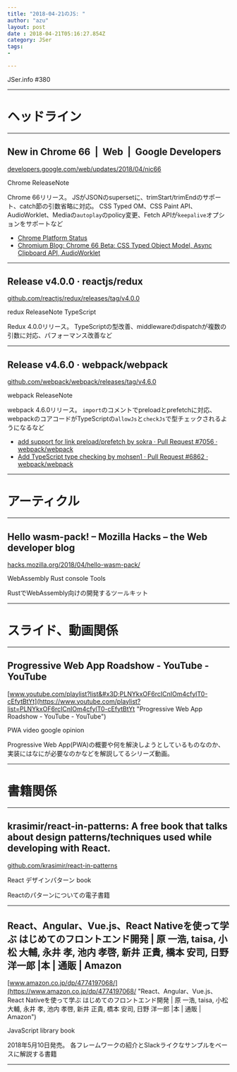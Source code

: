 ```yaml
---
title: "2018-04-21のJS: "
author: "azu"
layout: post
date : 2018-04-21T05:16:27.854Z
category: JSer
tags:
-

---
```


JSer.info #380

----

<h1 class="site-genre">ヘッドライン</h1>

----

## New in Chrome 66  |  Web  |  Google Developers
[developers.google.com/web/updates/2018/04/nic66](https://developers.google.com/web/updates/2018/04/nic66 "New in Chrome 66  |  Web  |  Google Developers")
<p class="jser-tags jser-tag-icon"><span class="jser-tag">Chrome</span> <span class="jser-tag">ReleaseNote</span></p>

Chrome 66リリース。
JSがJSONのsupersetに、trimStart/trimEndのサポート、catch節の引数省略に対応。
CSS Typed OM、CSS Paint API、AudioWorklet、Mediaの`autoplay`のpolicy変更、Fetch APIが`keepalive`オプションをサポートなど

- [Chrome Platform Status](https://www.chromestatus.com/features#milestone%3D66 "Chrome Platform Status")
- [Chromium Blog: Chrome 66 Beta: CSS Typed Object Model, Async Clipboard API, AudioWorklet](https://blog.chromium.org/2018/03/chrome-66-beta-css-typed-object-model.html "Chromium Blog: Chrome 66 Beta: CSS Typed Object Model, Async Clipboard API, AudioWorklet")

----

## Release v4.0.0 · reactjs/redux
[github.com/reactjs/redux/releases/tag/v4.0.0](https://github.com/reactjs/redux/releases/tag/v4.0.0 "Release v4.0.0 · reactjs/redux")
<p class="jser-tags jser-tag-icon"><span class="jser-tag">redux</span> <span class="jser-tag">ReleaseNote</span> <span class="jser-tag">TypeScript</span></p>

Redux 4.0.0リリース。
TypeScriptの型改善、middlewareのdispatchが複数の引数に対応、パフォーマンス改善など


----

## Release v4.6.0 · webpack/webpack
[github.com/webpack/webpack/releases/tag/v4.6.0](https://github.com/webpack/webpack/releases/tag/v4.6.0 "Release v4.6.0 · webpack/webpack")
<p class="jser-tags jser-tag-icon"><span class="jser-tag">webpack</span> <span class="jser-tag">ReleaseNote</span></p>

webpack 4.6.0リリース。
`import`のコメントでpreloadとprefetchに対応、webpackのコアコードがTypeScriptの`allowJs`と`checkJs`で型チェックされるようになるなど

- [add support for link preload/prefetch by sokra · Pull Request #7056 · webpack/webpack](https://github.com/webpack/webpack/pull/7056 "add support for link preload/prefetch by sokra · Pull Request #7056 · webpack/webpack")
- [Add TypeScript type checking by mohsen1 · Pull Request #6862 · webpack/webpack](https://github.com/webpack/webpack/pull/6862 "Add TypeScript type checking by mohsen1 · Pull Request #6862 · webpack/webpack")

----
<h1 class="site-genre">アーティクル</h1>

----

## Hello wasm-pack! – Mozilla Hacks – the Web developer blog
[hacks.mozilla.org/2018/04/hello-wasm-pack/](https://hacks.mozilla.org/2018/04/hello-wasm-pack/ "Hello wasm-pack! – Mozilla Hacks – the Web developer blog")
<p class="jser-tags jser-tag-icon"><span class="jser-tag">WebAssembly</span> <span class="jser-tag">Rust</span> <span class="jser-tag">console</span> <span class="jser-tag">Tools</span></p>

RustでWebAssembly向けの開発するツールキット


----
<h1 class="site-genre">スライド、動画関係</h1>

----

## Progressive Web App Roadshow - YouTube - YouTube
[www.youtube.com/playlist?list&#x3D;PLNYkxOF6rcICnIOm4cfylT0-cEfytBtYt](https://www.youtube.com/playlist?list=PLNYkxOF6rcICnIOm4cfylT0-cEfytBtYt "Progressive Web App Roadshow - YouTube - YouTube")
<p class="jser-tags jser-tag-icon"><span class="jser-tag">PWA</span> <span class="jser-tag">video</span> <span class="jser-tag">google</span> <span class="jser-tag">opinion</span></p>

Progressive Web App(PWA)の概要や何を解決しようとしているものなのか、実装にはなにが必要なのかなどを解説してるシリーズ動画。


----
<h1 class="site-genre">書籍関係</h1>

----

## krasimir/react-in-patterns: A free book that talks about design patterns/techniques used while developing with React.
[github.com/krasimir/react-in-patterns](https://github.com/krasimir/react-in-patterns "krasimir/react-in-patterns: A free book that talks about design patterns/techniques used while developing with React.")
<p class="jser-tags jser-tag-icon"><span class="jser-tag">React</span> <span class="jser-tag">デザインパターン</span> <span class="jser-tag">book</span></p>

Reactのパターンについての電子書籍


----

## React、Angular、Vue.js、React Nativeを使って学ぶ はじめてのフロントエンド開発 | 原 一浩, taisa, 小松 大輔, 永井 孝, 池内 孝啓, 新井 正貴, 橋本 安司, 日野 洋一郎 |本 | 通販 | Amazon
[www.amazon.co.jp/dp/4774197068/](https://www.amazon.co.jp/dp/4774197068/ "React、Angular、Vue.js、React Nativeを使って学ぶ はじめてのフロントエンド開発 | 原 一浩, taisa, 小松 大輔, 永井 孝, 池内 孝啓, 新井 正貴, 橋本 安司, 日野 洋一郎 |本 | 通販 | Amazon")
<p class="jser-tags jser-tag-icon"><span class="jser-tag">JavaScript</span> <span class="jser-tag">library</span> <span class="jser-tag">book</span></p>

2018年5月10日発売。
各フレームワークの紹介とSlackライクなサンプルをベースに解説する書籍


----

